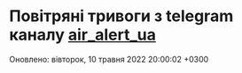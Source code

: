 # Повітряні тривоги з telegram каналу [air_alert_ua](https://t.me/air_alert_ua)

Оновлено:
вівторок, 10 травня 2022 20:00:02 +0300
